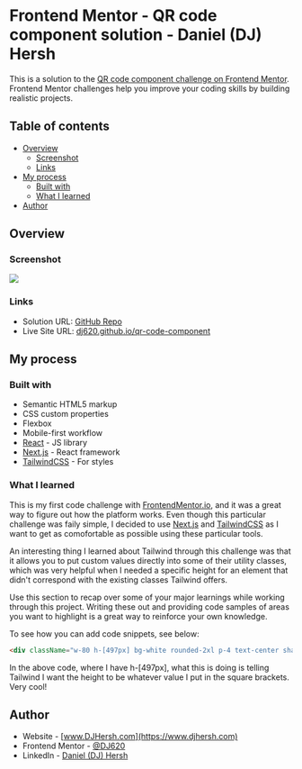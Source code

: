 # Frontend Mentor - QR code component solution - Daniel (DJ) Hersh

This is a solution to the [QR code component challenge on Frontend Mentor](https://www.frontendmentor.io/challenges/qr-code-component-iux_sIO_H). Frontend Mentor challenges help you improve your coding skills by building realistic projects. 

## Table of contents

- [Overview](#overview)
  - [Screenshot](#screenshot)
  - [Links](#links)
- [My process](#my-process)
  - [Built with](#built-with)
  - [What I learned](#what-i-learned)
- [Author](#author)

## Overview

### Screenshot

![](./assets/finished.png)

### Links

- Solution URL: [GitHub Repo](https://github.com/DJ620/qr-code-component)
- Live Site URL: [dj620.github.io/qr-code-component](https://dj620.github.io/qr-code-component)

## My process

### Built with

- Semantic HTML5 markup
- CSS custom properties
- Flexbox
- Mobile-first workflow
- [React](https://reactjs.org/) - JS library
- [Next.js](https://nextjs.org/) - React framework
- [TailwindCSS](https://tailwindcss.com/) - For styles

### What I learned

This is my first code challenge with [FrontendMentor.io](https://www.frontendmentor.io), and it was a great way to figure out how the platform works. Even though this particular challenge was faily simple, I decided to use [Next.js](https://nextjs.org/) and [TailwindCSS](https://tailwindcss.com/) as I want to get as comofortable as possible using these particular tools.

An interesting thing I learned about Tailwind through this challenge was that it allows you to put custom values directly into some of their utility classes, which was very helpful when I needed a specific height for an element that didn't correspond with the existing classes Tailwind offers.

Use this section to recap over some of your major learnings while working through this project. Writing these out and providing code samples of areas you want to highlight is a great way to reinforce your own knowledge.

To see how you can add code snippets, see below:

```html
<div className="w-80 h-[497px] bg-white rounded-2xl p-4 text-center shadow-sm">
```
In the above code, where I have h-[497px], what this is doing is telling Tailwind I want the height to be whatever value I put in the square brackets. Very cool!

## Author

- Website - [www.DJHersh.com](https://www.djhersh.com)
- Frontend Mentor - [@DJ620](https://www.frontendmentor.io/profile/DJ620)
- LinkedIn - [Daniel (DJ) Hersh](https://www.LinkedIn.com/in/djhersh/)


